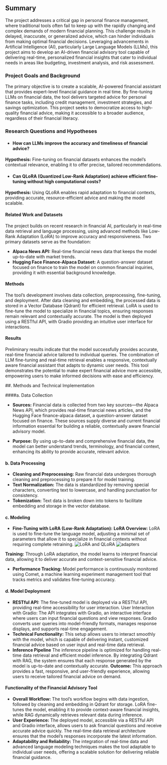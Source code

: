 ## Summary
The project addresses a critical gap in personal finance management, where traditional tools often fail to keep up with the rapidly changing and complex demands of modern financial planning. This challenge results in delayed, inaccurate, or generalized advice, which can hinder individuals from making optimal financial decisions. Leveraging advancements in Artificial Intelligence (AI), particularly Large Language Models (LLMs), this project aims to develop an AI-driven financial advisory tool capable of delivering real-time, personalized financial insights that cater to individual needs in areas like budgeting, investment analysis, and risk assessment.

### Project Goals and Background

The primary objective is to create a scalable, AI-powered financial assistant that provides expert-level financial guidance in real time. By fine-tuning LLMs on financial data, the tool delivers targeted advice for personal finance tasks, including credit management, investment strategies, and savings optimization. This project seeks to democratize access to high-quality financial advice, making it accessible to a broader audience, regardless of their financial literacy.

### Research Questions and Hypotheses
* #### How can LLMs improve the accuracy and timeliness of financial advice?
**Hypothesis:** Fine-tuning on financial datasets enhances the model’s contextual relevance, enabling it to offer precise, tailored recommendations.
* #### Can QLoRA (Quantized Low-Rank Adaptation) achieve efficient fine-tuning without high computational costs?
**Hypothesis:** Using QLoRA enables rapid adaptation to financial contexts, providing accurate, resource-efficient advice and making the model scalable.

#### Related Work and Datasets
The project builds on recent research in financial AI, particularly in real-time data retrieval and language processing, using advanced methods like Low-Rank Adaptation (LoRA) to improve accuracy and responsiveness. Two primary datasets serve as the foundation:
* **Alpaca News API:** Real-time financial news data that keeps the model up-to-date with market trends.
* **Hugging Face Finance-Alpaca Dataset:** A question-answer dataset focused on finance to train the model on common financial inquiries, providing it with essential background knowledge.

#### Methods
The tool’s development involves data collection, preprocessing, fine-tuning, and deployment. After data cleaning and embedding, the processed data is stored in a Vector Database (Qdrant) for efficient retrieval. LoRA is used to fine-tune the model to specialize in financial topics, ensuring responses remain relevant and contextually accurate. The model is then deployed using a RESTful API, with Gradio providing an intuitive user interface for interactions.

#### Results
Preliminary results indicate that the model successfully provides accurate, real-time financial advice tailored to individual queries. The combination of LLM fine-tuning and real-time retrieval enables a responsive, contextually aware financial assistant that adapts to dynamic user needs. This tool demonstrates the potential to make expert financial advice more accessible, empowering users to make informed decisions with ease and efficiency.

##. Methods and Technical Implementation

####a. Data Collection
* **Sources:** Financial data is collected from two key sources—the Alpaca News API, which provides real-time financial news articles, and the Hugging Face finance-alpaca dataset, a question-answer dataset focused on finance. These sources supply diverse and current financial information essential for building a reliable, contextually aware financial advisory model.

* **Purpose:** By using up-to-date and comprehensive financial data, the model can better understand trends, terminology, and financial context, enhancing its ability to provide accurate, relevant advice.

#### b. Data Processing
* **Cleaning and Preprocessing:** Raw financial data undergoes thorough cleaning and preprocessing to prepare it for model training.
* **Text Normalization:** The data is standardized by removing special characters, converting text to lowercase, and handling punctuation for consistency.
* **Tokenization:** Text data is broken down into tokens to facilitate embedding and storage in the vector database.

#### c. Modeling
* **Fine-Tuning with LoRA (Low-Rank Adaptation):**
**LoRA Overview:** LoRA is used to fine-tune the language model, adjusting a minimal set of parameters that allow it to specialize in financial contexts without requiring complete retraining.
![LoRA and QLoRA](https://github.com/user-attachments/assets/cfd2633f-5ea5-4664-81df-88cf1b7f67d8)
![adapters](https://github.com/user-attachments/assets/541b56ab-6f8c-4d29-a20e-a48255d64679)

**Training:** Through LoRA adaptation, the model learns to interpret financial data, allowing it to deliver accurate and context-sensitive financial advice.
* **Performance Tracking:** Model performance is continuously monitored using Comet, a machine learning experiment management tool that tracks metrics and validates fine-tuning accuracy.

#### d.  Model Deployment
* **RESTful API:** The fine-tuned model is deployed via a RESTful API, providing real-time accessibility for user interaction.
User Interaction with Gradio: The API integrates with Gradio, an interactive interface where users can input financial questions and view responses. Gradio converts user queries into model-friendly formats, manages response displays, and supports real-time engagement.
* **Technical Functionality:** This setup allows users to interact smoothly with the model, which is capable of delivering instant, customized financial advice based on user input and real-time data retrieval.
* **Inference Pipeline**
The inference pipeline is optimized for handling real-time data retrieval and efficient model inference. By integrating Qdrant with RAG, the system ensures that each response generated by the model is up-to-date and contextually accurate.
**Outcome:** This approach provides a fast, responsive, and user-friendly experience, allowing users to receive tailored financial advice on demand.

#### Functionality of the Financial Advisory Tool
* **Overall Workflow:** The tool’s workflow begins with data ingestion, followed by cleaning and embedding in Qdrant for storage. LoRA fine-tunes the model, enabling it to provide context-aware financial insights, while RAG dynamically retrieves relevant data during inference.
* **User Experience:** The deployed model, accessible via a RESTful API and Gradio interface, allows users to ask financial questions and receive accurate advice quickly. The real-time data retrieval architecture ensures that the model’s responses incorporate the latest information.
* **Adaptability and Reliability:** The integration of real-time data and advanced language modeling techniques makes the tool adaptable to individual user needs, offering a scalable solution for delivering reliable financial guidance.


